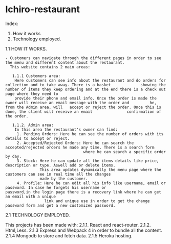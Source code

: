 # Ichiro-restaurant

Index:
  1. How it works
  2. Technology employed.

1.1 HOW IT WORKS.

    - Customers can navigate through the different pages in order to see the menu and different content about the restaurant.
      This website contains 2 main areas:

       1.1.1 Customers area:
        Here customers can see info about the restaurant and do orders for collection and to take away. There is a basket             showing the number of items they keep ordering and at the end there is a check out page where they need to 
        provide their phone and email info. Once the order is made the owner will receive an email message with the order and         he, from the Admin area, will   accept or reject the order. Once this is done, the client will receive an email               confirmation of the order.
  
       1.1.2. Admin area:
        In this area the restaurant's owner can find:
         1. Pending Orders: Here he can see the number of orders with its details to accept or reject.
         2. Accepted/Rejected Orders: Here he can search the accepted/rejected orders he made any time. There is a search form
                                      where he can search a specific order by day.
         3. Stock: Here he can update all the items details like price, description or type. Aswell add or delete items.
                   This area updates dynamically the menu page where the customers can see in real time all the changes 
                   made by the customer.
         4. Profile: Here he can edit all his info like username, email or password. In case he forgets his username or                            password,in the login page there is a recovery link where he can get an email with a unique 
                     link and unique use in order to get the change password form and get a new customized password.
  
  2.1 TECHNOLOGY EMPLOYED.
  
  This projects has been made with:
     2.1.1. React and react-router.
     2.1.2. Html,Less.
     2.1.3 Express and Webpack 4 in order to bundle all the content.
     2.1.4 Mongodb to store and fetch data.
     2.1.5 Heroku hosting.
